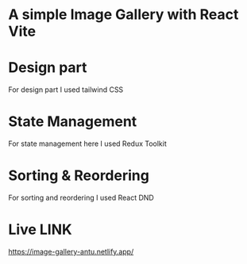 # A simple Image Gallery with React Vite

# Design part

For design part I used tailwind CSS 

# State Management

For state management here I used Redux Toolkit

# Sorting & Reordering 

For sorting and reordering I used React DND 

# Live LINK
https://image-gallery-antu.netlify.app/
